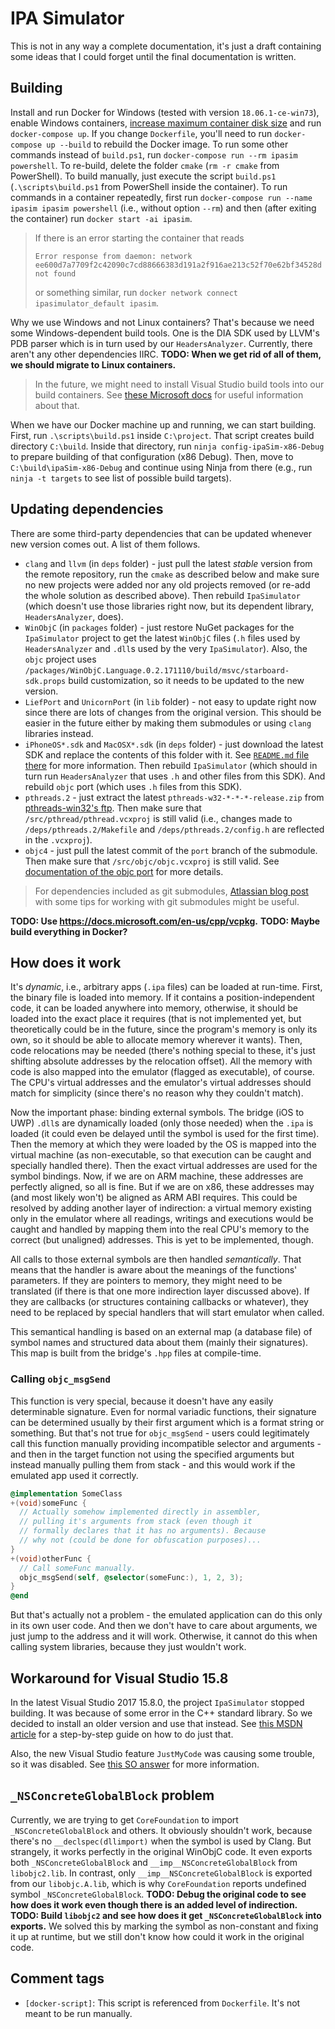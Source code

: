 # IPA Simulator

This is not in any way a complete documentation, it's just a draft containing some ideas that I could forget until the final documentation is written.

## Building

Install and run Docker for Windows (tested with version `18.06.1-ce-win73`), enable Windows containers, [increase maximum container disk size](https://docs.microsoft.com/en-us/visualstudio/install/build-tools-container?view=vs-2017#step-4-expand-maximum-container-disk-size) and run `docker-compose up`.
If you change `Dockerfile`, you'll need to run `docker-compose up --build` to rebuild the Docker image.
To run some other commands instead of `build.ps1`, run `docker-compose run --rm ipasim powershell`.
To re-build, delete the folder `cmake` (`rm -r cmake` from PowerShell).
To build manually, just execute the script `build.ps1` (`.\scripts\build.ps1` from PowerShell inside the container).
To run commands in a container repeatedly, first run `docker-compose run --name ipasim ipasim powershell` (i.e., without option `--rm`) and then (after exiting the container) run `docker start -ai ipasim`.

> If there is an error starting the container that reads
>
> ```
> Error response from daemon: network ee600d7a7709f2c42090c7cd88666383d191a2f916ae213c52f70e62bf34528d not found
> ```
>
> or something similar, run `docker network connect ipasimulator_default ipasim`.

Why we use Windows and not Linux containers?
That's because we need some Windows-dependent build tools.
One is the DIA SDK used by LLVM's PDB parser which is in turn used by our `HeadersAnalyzer`.
Currently, there aren't any other dependencies IIRC.
**TODO: When we get rid of all of them, we should migrate to Linux containers.**

> In the future, we might need to install Visual Studio build tools into our build containers.
> See [these Microsoft docs](https://docs.microsoft.com/en-us/visualstudio/install/build-tools-container?view=vs-2017) for useful information about that.

When we have our Docker machine up and running, we can start building.
First, run `.\scripts\build.ps1` inside `C:\project`.
That script creates build directory `C:\build`.
Inside that directory, run `ninja config-ipaSim-x86-Debug` to prepare building of that configuration (x86 Debug).
Then, move to `C:\build\ipaSim-x86-Debug` and continue using Ninja from there (e.g., run `ninja -t targets` to see list of possible build targets).

## Updating dependencies

There are some third-party dependencies that can be updated whenever new version comes out.
A list of them follows.

- `clang` and `llvm` (in `deps` folder) - just pull the latest *stable* version from the remote repository, run the `cmake` as described below and make sure no new projects were added nor any old projects removed (or re-add the whole solution as described above).
  Then rebuild `IpaSimulator` (which doesn't use those libraries right now, but its dependent library, `HeadersAnalyzer`, does).
- `WinObjC` (in `packages` folder) - just restore NuGet packages for the `IpaSimulator` project to get the latest `WinObjC` files (`.h` files used by `HeadersAnalyzer` and `.dll`s used by the very `IpaSimulator`).
  Also, the `objc` project uses `/packages/WinObjC.Language.0.2.171110/build/msvc/starboard-sdk.props` build customization, so it needs to be updated to the new version.
- `LiefPort` and `UnicornPort` (in `lib` folder) - not easy to update right now since there are lots of changes from the original version.
  This should be easier in the future either by making them submodules or using `clang` libraries instead.
- `iPhoneOS*.sdk` and `MacOSX*.sdk` (in `deps` folder) - just download the latest SDK and replace the contents of this folder with it.
  See [`README.md` file there](../deps/headers/README.md) for more information.
  Then rebuild `IpaSimulator` (which should in turn run `HeadersAnalyzer` that uses `.h` and other files from this SDK).
  And rebuild `objc` port (which uses `.h` files from this SDK).
- `pthreads.2` - just extract the latest `pthreads-w32-*-*-*-release.zip` from [pthreads-win32's ftp](ftp://sourceware.org/pub/pthreads-win32).
  Then make sure that `/src/pthread/pthread.vcxproj` is still valid (i.e., changes made to `/deps/pthreads.2/Makefile` and `/deps/pthreads.2/config.h` are reflected in the `.vcxproj`).
- `objc4` - just pull the latest commit of the `port` branch of the submodule.
  Then make sure that `/src/objc/objc.vcxproj` is still valid.
  See [documentation of the objc port](objc.md) for more details.

> For dependencies included as git submodules, [Atlassian blog post](https://www.atlassian.com/blog/git/git-submodules-workflows-tips) with some tips for working with git submodules might be useful.

**TODO: Use <https://docs.microsoft.com/en-us/cpp/vcpkg>.**
**TODO: Maybe build everything in Docker?**

## How does it work

It's *dynamic*, i.e., arbitrary apps (`.ipa` files) can be loaded at run-time.
First, the binary file is loaded into memory.
If it contains a position-independent code, it can be loaded anywhere into memory, otherwise, it should be loaded into the exact place it requires (that is not implemented yet, but theoretically could be in the future, since the program's memory is only its own, so it should be able to allocate memory wherever it wants).
Then, code relocations may be needed (there's nothing special to these, it's just shifting absolute addresses by the relocation offset).
All the memory with code is also mapped into the emulator (flagged as executable), of course.
The CPU's virtual addresses and the emulator's virtual addresses should match for simplicity (since there's no reason why they couldn't match).

Now the important phase: binding external symbols.
The bridge (iOS to UWP) `.dll`s are dynamically loaded (only those needed) when the `.ipa` is loaded (it could even be delayed until the symbol is used for the first time).
Then the memory at which they were loaded by the OS is mapped into the virtual machine (as non-executable, so that execution can be caught and specially handled there).
Then the exact virtual addresses are used for the symbol bindings.
Now, if we are on ARM machine, these addresses are perfectly aligned, so all is fine.
But if we are on x86, these addresses may (and most likely won't) be aligned as ARM ABI requires.
This could be resolved by adding another layer of indirection: a virtual memory existing only in the emulator where all readings, writings and executions would be caught and handled by mapping them into the real CPU's memory to the correct (but unaligned) addresses.
This is yet to be implemented, though.

All calls to those external symbols are then handled *semantically*.
That means that the handler is aware about the meanings of the functions' parameters.
If they are pointers to memory, they might need to be translated (if there is that one more indirection layer discussed above).
If they are callbacks (or structures containing callbacks or whatever), they need to be replaced by special handlers that will start emulator when called.

This semantical handling is based on an external map (a database file) of symbol names and structured data about them (mainly their signatures).
This map is built from the bridge's `.hpp` files at compile-time.

### Calling `objc_msgSend`

This function is very special, because it doesn't have any easily determinable signature.
Even for normal variadic functions, their signature can be determined usually by their first argument which is a format string or something.
But that's not true for `objc_msgSend` - users could legitimately call this function manually providing incompatible selector and arguments - and then in the target function not using the specified arguments but instead manually pulling them from stack - and this would work if the emulated app used it correctly.

```mm
@implementation SomeClass
+(void)someFunc {
  // Actually somehow implemented directly in assembler,
  // pulling it's arguments from stack (even though it
  // formally declares that it has no arguments). Because
  // why not (could be done for obfuscation purposes)...
}
+(void)otherFunc {
  // Call someFunc manually.
  objc_msgSend(self, @selector(someFunc:), 1, 2, 3);
}
@end
```

But that's actually not a problem - the emulated application can do this only in its own user code.
And then we don't have to care about arguments, we just jump to the address and it will work.
Otherwise, it cannot do this when calling system libraries, because they just wouldn't work.

## Workaround for Visual Studio 15.8

In the latest Visual Studio 2017 15.8.0, the project `IpaSimulator` stopped building.
It was because of some error in the C++ standard library.
So we decided to install an older version and use that instead.
See [this MSDN article](https://blogs.msdn.microsoft.com/vcblog/2017/11/15/side-by-side-minor-version-msvc-toolsets-in-visual-studio-2017/) for a step-by-step guide on how to do just that.

Also, the new Visual Studio feature `JustMyCode` was causing some trouble, so it was disabled.
See [this SO answer](https://stackoverflow.com/a/51856410/9080566) for more information.

## `_NSConcreteGlobalBlock` problem

Currently, we are trying to get `CoreFoundation` to import `_NSConcreteGlobalBlock` and others.
It obviously shouldn't work, because there's no `__declspec(dllimport)` when the symbol is used by Clang.
But strangely, it works perfectly in the original WinObjC code.
It even exports both `_NSConcreteGlobalBlock` and `__imp__NSConcreteGlobalBlock` from `libobjc2.lib`.
In contrast, only `__imp__NSConcreteGlobalBlock` is exported from our `libobjc.A.lib`, which is why `CoreFoundation` reports undefined symbol `_NSConcreteGlobalBlock`.
**TODO: Debug the original code to see how does it work even though there is an added level of indirection.**
**TODO: Build `libobjc2` and see how does it get `_NSConcreteGlobalBlock` into exports.**
We solved this by marking the symbol as non-constant and fixing it up at runtime, but we still don't know how could it work in the original code.

## Comment tags

- `[docker-script]`: This script is referenced from `Dockerfile`. It's not meant to be run manually.
